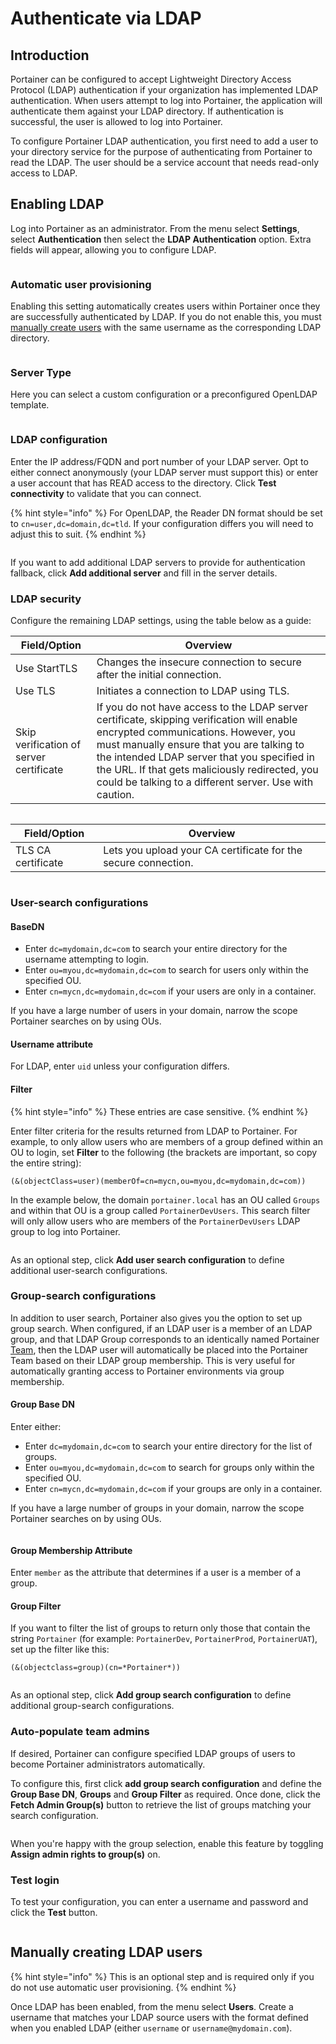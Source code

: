 # Authenticate via LDAP

## Introduction

Portainer can be configured to accept Lightweight Directory Access Protocol (LDAP) authentication if your organization has implemented LDAP authentication. When users attempt to log into Portainer, the application will authenticate them against your LDAP directory. If authentication is successful, the user is allowed to log into Portainer.

To configure Portainer LDAP authentication, you first need to add a user to your directory service for the purpose of authenticating from Portainer to read the LDAP. The user should be a service account that needs read-only access to LDAP.

## Enabling LDAP

Log into Portainer as an administrator. From the menu select **Settings**, select **Authentication** then select the **LDAP Authentication** option. Extra fields will appear, allowing you to configure LDAP.

<figure><img src="../../../.gitbook/assets/2.15-settings-authentication-ldap.gif" alt=""><figcaption></figcaption></figure>

### Automatic user provisioning

Enabling this setting automatically creates users within Portainer once they are successfully authenticated by LDAP. If you do not enable this, you must [manually create users](ldap.md#manually-creating-ldap-users) with the same username as the corresponding LDAP directory.

<figure><img src="../../../.gitbook/assets/2.15-settings-authentication-ldap-auto.png" alt=""><figcaption></figcaption></figure>

### Server Type

Here you can select a custom configuration or a preconfigured OpenLDAP template.

<figure><img src="../../../.gitbook/assets/2.15-settings-authentication-ldap-type.png" alt=""><figcaption></figcaption></figure>

### LDAP configuration

Enter the IP address/FQDN and port number of your LDAP server. Opt to either connect anonymously (your LDAP server must support this) or enter a user account that has READ access to the directory. Click **Test connectivity** to validate that you can connect.

{% hint style="info" %}
For OpenLDAP, the Reader DN format should be set to `cn=user,dc=domain,dc=tld`. If your configuration differs you will need to adjust this to suit.
{% endhint %}

<figure><img src="../../../.gitbook/assets/2.15-settings-authentication-ldap-config.png" alt=""><figcaption></figcaption></figure>

If you want to add additional LDAP servers to provide for authentication fallback, click **Add additional server** and fill in the server details.

### LDAP security

Configure the remaining LDAP settings, using the table below as a guide:

| Field/Option                            | Overview                                                                                                                                                                                                                                                                                                                                   |
| --------------------------------------- | ------------------------------------------------------------------------------------------------------------------------------------------------------------------------------------------------------------------------------------------------------------------------------------------------------------------------------------------ |
| Use StartTLS                            | Changes the insecure connection to secure after the initial connection.                                                                                                                                                                                                                                                                    |
| Use TLS                                 | Initiates a connection to LDAP using TLS.                                                                                                                                                                                                                                                                                                  |
| Skip verification of server certificate | If you do not have access to the LDAP server certificate, skipping verification will enable encrypted communications. However, you must manually ensure that you are talking to the intended LDAP server that you specified in the URL. If that gets maliciously redirected, you could be talking to a different server. Use with caution. |

<figure><img src="../../../.gitbook/assets/2.15-settings-authentication-ldap-security.png" alt=""><figcaption></figcaption></figure>

| Field/Option       | Overview                                                       |
| ------------------ | -------------------------------------------------------------- |
| TLS CA certificate | Lets you upload your CA certificate for the secure connection. |

<figure><img src="../../../.gitbook/assets/2.15-settings-authentication-ldap-security-tls.png" alt=""><figcaption></figcaption></figure>

### User-search configurations

#### BaseDN

* Enter `dc=mydomain,dc=com` to search your entire directory for the username attempting to login.
* Enter `ou=myou,dc=mydomain,dc=com` to search for users only within the specified OU.
* Enter `cn=mycn,dc=mydomain,dc=com` if your users are only in a container.

If you have a large number of users in your domain, narrow the scope Portainer searches on by using OUs.

#### Username attribute

For LDAP, enter `uid` unless your configuration differs.

#### Filter

{% hint style="info" %}
These entries are case sensitive.
{% endhint %}

Enter filter criteria for the results returned from LDAP to Portainer. For example, to only allow users who are members of a group defined within an OU to login, set **Filter** to the following (the brackets are important, so copy the entire string):

```
(&(objectClass=user)(memberOf=cn=mycn,ou=myou,dc=mydomain,dc=com))
```

In the example below, the domain `portainer.local` has an OU called `Groups` and within that OU is a group called `PortainerDevUsers`. This search filter will only allow users who are members of the `PortainerDevUsers` LDAP group to log into Portainer.

<figure><img src="../../../.gitbook/assets/2.15-settings-authentication-ldap-usersearch.png" alt=""><figcaption></figcaption></figure>

As an optional step, click **Add user search configuration** to define additional user-search configurations.

### Group-search configurations

In addition to user search, Portainer also gives you the option to set up group search. When configured, if an LDAP user is a member of an LDAP group, and that LDAP Group corresponds to an identically named Portainer [Team](../../users/teams/), then the LDAP user will automatically be placed into the Portainer Team based on their LDAP group membership. This is very useful for automatically granting access to Portainer environments via group membership.

#### Group Base DN

Enter either:

* Enter `dc=mydomain,dc=com` to search your entire directory for the list of groups.
* Enter `ou=myou,dc=mydomain,dc=com` to search for groups only within the specified OU.
* Enter `cn=mycn,dc=mydomain,dc=com` if your groups are only in a container.

If you have a large number of groups in your domain, narrow the scope Portainer searches on by using OUs.

<figure><img src="../../../.gitbook/assets/2.15-settings-authentication-ldap-groupsearch.png" alt=""><figcaption></figcaption></figure>

#### Group Membership Attribute

Enter `member` as the attribute that determines if a user is a member of a group.

#### Group Filter

If you want to filter the list of groups to return only those that contain the string `Portainer` (for example: `PortainerDev`, `PortainerProd`, `PortainerUAT`), set up the filter like this:

```
(&(objectclass=group)(cn=*Portainer*))
```

<figure><img src="../../../.gitbook/assets/2.15-settings-authentication-ldap-groupsearch-filter.png" alt=""><figcaption></figcaption></figure>

As an optional step, click **Add group search configuration** to define additional group-search configurations.

### Auto-populate team admins

If desired, Portainer can configure specified LDAP groups of users to become Portainer administrators automatically.&#x20;

To configure this, first click **add group search configuration** and define the **Group Base DN**, **Groups** and **Group Filter** as required. Once done, click the **Fetch Admin Group(s)** button to retrieve the list of groups matching your search configuration.

<figure><img src="../../../.gitbook/assets/2.15-settings-authentication-ldap-autopop.png" alt=""><figcaption></figcaption></figure>

When you're happy with the group selection, enable this feature by toggling **Assign admin rights to group(s)** on.

### Test login

To test your configuration, you can enter a username and password and click the **Test** button.

<figure><img src="../../../.gitbook/assets/2.15-settings-authentication-ldap-testlogin.png" alt=""><figcaption></figcaption></figure>

## Manually creating LDAP users

{% hint style="info" %}
This is an optional step and is required only if you do not use automatic user provisioning.
{% endhint %}

Once LDAP has been enabled, from the menu select **Users**. Create a username that matches your LDAP source users with the format defined when you enabled LDAP (either `username` or `username@mydomain.com`).
